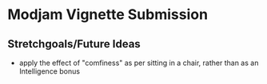 # Modjam Vignette Submission

## Stretchgoals/Future Ideas
* apply the effect of "comfiness" as per sitting in a chair, rather than as an Intelligence bonus